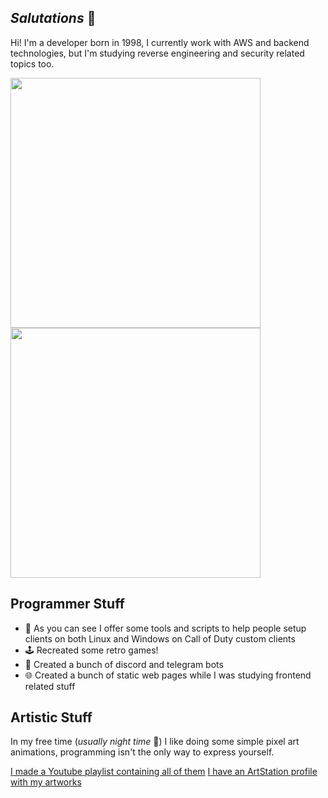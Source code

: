 ## *Salutations* 👋
Hi! I'm a developer born in 1998, I currently work with AWS and backend technologies, but I'm studying reverse engineering and security related topics too.

<img src="https://github.com/user-attachments/assets/de873013-7df4-4ca1-8596-ab3b52ea9df0" width="400" height="400"/>
<img src="https://github.com/user-attachments/assets/54c59d00-bdec-4aeb-a019-58ef46ee9fbe" width="400" height="400"/>


## Programmer Stuff
- 🚀 As you can see I offer some tools and scripts to help people setup clients on both Linux and Windows on Call of Duty custom clients
- 🕹️ Recreated some retro games!
- 🤖 Created a bunch of discord and telegram bots
- 🌐 Created a bunch of static web pages while I was studying frontend related stuff

## Artistic Stuff
In my free time (*usually night time* 🌙) I like doing some simple pixel art animations, programming isn't the only way to express yourself.

[I made a Youtube playlist containing all of them](https://www.youtube.com/playlist?list=PLt7-rFt-vkg-Rz6yp3cDInXw5yAJ6mS1j)
[I have an ArtStation profile with my artworks](https://tanooki_fra.artstation.com/)
